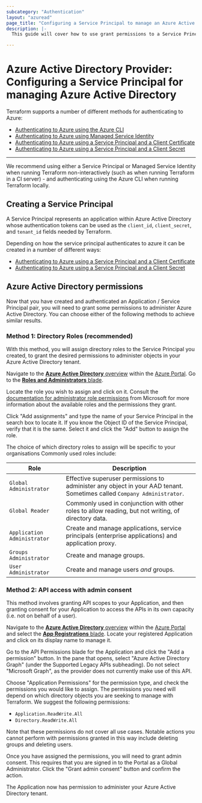 ```yaml
---
subcategory: "Authentication"
layout: "azuread"
page_title: "Configuring a Service Principal to manage an Azure Active Directory"
description: |-
  This guide will cover how to use grant permissions to a Service Principal (Shared Account) to manage objects within an Azure Active Directory .

---
```


# Azure Active Directory Provider: Configuring a Service Principal for managing Azure Active Directory

Terraform supports a number of different methods for authenticating to Azure:

* [Authenticating to Azure using the Azure CLI](azure_cli.html)
* [Authenticating to Azure using Managed Service Identity](managed_service_identity.html)
* [Authenticating to Azure using a Service Principal and a Client Certificate](service_principal_client_certificate.html)
* [Authenticating to Azure using a Service Principal and a Client Secret](service_principal_client_secret.html)

---

We recommend using either a Service Principal or Managed Service Identity when running Terraform non-interactively (such as when running Terraform in a CI server) - and authenticating using the Azure CLI when running Terraform locally.

## Creating a Service Principal

A Service Principal represents an application within Azure Active Directory whose authentication tokens can be used as the `client_id`, `client_secret`, and `tenant_id` fields needed by Terraform.

Depending on how the service principal authenticates to azure it can be created in a number of different ways: 
* [Authenticating to Azure using a Service Principal and a Client Certificate](service_principal_client_certificate.html)
* [Authenticating to Azure using a Service Principal and a Client Secret](service_principal_client_secret.html)

## Azure Active Directory permissions

Now that you have created and authenticated an Application / Service Principal pair, you will need to grant some permissions to administer Azure Active Directory. You can choose either of the following methods to achieve similar results.

### Method 1: Directory Roles (recommended)

With this method, you will assign directory roles to the Service Principal you created, to grant the desired permissions to administer objects in your Azure Active Directory tenant.

Navigate to the [**Azure Active Directory** overview][azure-portal-aad-overview] within the [Azure Portal][azure-portal]. Go to the [**Roles and Administrators** blade][azure-portal-aad-roles-blade].

Locate the role you wish to assign and click on it. Consult the [documentation for administrator role permissions][admin-roles-docs] from Microsoft for more information about the available roles and the permissions they grant.

Click "Add assignments" and type the name of your Service Principal in the search box to locate it. If you know the Object ID of the Service Principal, verify that it is the same. Select it and click the "Add" button to assign the role.

The choice of which directory roles to assign will be specific to your organisations Commonly used roles include:

Role                        | Description
--------------------------- | -----------------------------------------------------------------------------------------------------------------------
`Global Administrator`      | Effective superuser permissions to administer any object in your AAD tenant. Sometimes called `Company Administrator`.
`Global Reader`             | Commonly used in conjunction with other roles to allow reading, but not writing, of directory data.
`Application Administrator` | Create and manage applications, service principals (enterprise applications) and application proxy.
`Groups Administrator`      | Create and manage groups.
`User Administrator`        | Create and manage users _and_ groups.

### Method 2: API access with admin consent

This method involves granting API scopes to your Application, and then granting consent for your Application to access the APIs in its own capacity (i.e. not on behalf of a user).

Navigate to the [**Azure Active Directory** overview][azure-portal-aad-overview] within the [Azure Portal][azure-portal] and select the [**App Registrations** blade][azure-portal-aad-applications-blade]. Locate your registered Application and click on its display name to manage it.

Go to the API Permissions blade for the Application and click the "Add a permission" button. In the pane that opens, select "Azure Active Directory Graph" (under the Supported Legacy APIs subheading). Do not select "Microsoft Graph", as the provider does not currently make use of this API.

Choose "Application Permissions" for the permission type, and check the permissions you would like to assign. The permissions you need will depend on which directory objects you are seeking to manage with Terraform. We suggest the following permissions:

- `Application.ReadWrite.All`
- `Directory.ReadWrite.All`

Note that these permissions do not cover all use cases. Notable actions you cannot perform with permissions granted in this way include deleting groups and deleting users.

Once you have assigned the permissions, you will need to grant admin consent. This requires that you are signed in to the Portal as a Global Administrator. Click the "Grant admin consent" button and confirm the action.

The Application now has permission to administer your Azure Active Directory tenant.


[admin-roles-docs]: https://docs.microsoft.com/en-us/azure/active-directory/users-groups-roles/directory-assign-admin-roles
[azure-portal]: https://portal.azure.com/
[azure-portal-aad-overview]: https://portal.azure.com/#blade/Microsoft_AAD_IAM/ActiveDirectoryMenuBlade/Overview
[azure-portal-aad-roles-blade]: https://portal.azure.com/#blade/Microsoft_AAD_IAM/ActiveDirectoryMenuBlade/RolesAndAdministrators
[azure-portal-aad-applications-blade]: https://portal.azure.com#blade/Microsoft_AAD_IAM/ActiveDirectoryMenuBlade/RegisteredApps
